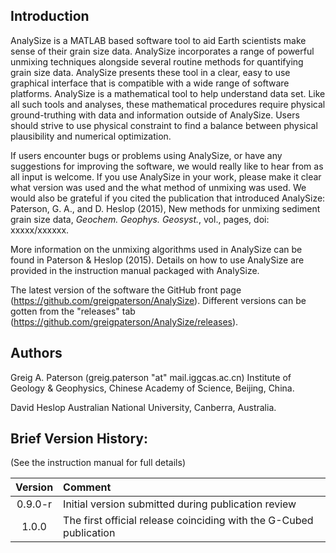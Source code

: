 ## Introduction
AnalySize is a MATLAB based software tool to aid Earth scientists make sense of their grain size data. AnalySize incorporates a range of powerful unmixing techniques alongside several routine methods for quantifying grain size data. AnalySize presents these tool in a clear, easy to use graphical interface that is compatible with a wide range of software platforms. AnalySize is a mathematical tool to help understand data set. Like all such tools and analyses, these mathematical procedures require physical ground-truthing with data and information outside of AnalySize. Users should strive to use physical constraint to find a balance between physical plausibility and numerical optimization.

If users encounter bugs or problems using AnalySize, or have any suggestions for improving the software, we would really like to hear from as all input is welcome. If you use AnalySize in your work, please make it clear what version was used and the what method of unmixing was used. We would also be grateful if you cited the publication that introduced AnalySize: Paterson, G. A., and D. Heslop (2015), New methods for unmixing sediment grain size data, _Geochem. Geophys. Geosyst._, vol., pages, doi: xxxxx/xxxxxx.

More information on the unmixing algorithms used in AnalySize can be found in Paterson & Heslop (2015). Details on how to use AnalySize are provided in the instruction manual packaged with AnalySize.

The latest version of the software the GitHub front page (https://github.com/greigpaterson/AnalySize). Different versions can be gotten from the "releases" tab (https://github.com/greigpaterson/AnalySize/releases).

## Authors
Greig A. Paterson (greig.paterson "at" mail.iggcas.ac.cn)
Institute of Geology & Geophysics, Chinese Academy of Science, Beijing, China.

David Heslop
Australian National University, Canberra, Australia.



## Brief Version History:
(See the instruction manual for full details)

|	Version 	|	Comment	|
|:-------------:|:--------- |
| 0.9.0-r  | Initial version submitted during publication review |
| 1.0.0   | The first official release coinciding with the G-Cubed publication |


